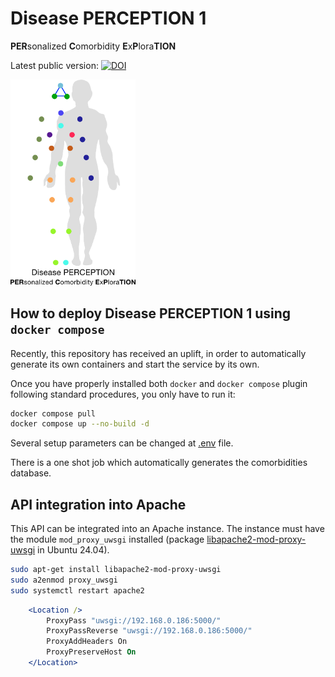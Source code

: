 # Disease PERCEPTION 1

**PER**sonalized **C**omorbidity **E**x**P**lora**TION**

Latest public version: [![DOI](https://zenodo.org/badge/126212770.svg)](https://zenodo.org/badge/latestdoi/126212770)

<img src="docs/disease_perception_curves.svg" alt="Disease PERCEPTION logo" width="200" />

## How to deploy Disease PERCEPTION 1 using `docker compose`

Recently, this repository has received an uplift, in order to automatically generate its own containers and start the service by its own.

Once you have properly installed both `docker` and `docker compose` plugin following standard procedures, you only have to run it:

```bash
docker compose pull
docker compose up --no-build -d
```

Several setup parameters can be changed at [.env](.env) file.

There is a one shot job which automatically generates the comorbidities database.


## API integration into Apache

This API can be integrated into an Apache instance. The instance must have the module `mod_proxy_uwsgi` installed
(package [libapache2-mod-proxy-uwsgi](https://packages.ubuntu.com/noble/libapache2-mod-proxy-uwsgi) in Ubuntu 24.04).

```bash
sudo apt-get install libapache2-mod-proxy-uwsgi
sudo a2enmod proxy_uwsgi
sudo systemctl restart apache2
```

```apache config
	<Location />
		ProxyPass "uwsgi://192.168.0.186:5000/"
		ProxyPassReverse "uwsgi://192.168.0.186:5000/"
		ProxyAddHeaders On
		ProxyPreserveHost On
	</Location>
```
